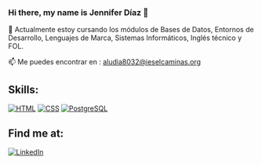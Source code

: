 ### Hi there, my name is Jennifer Díaz 👋

<!--
**diaz-jennifer/diaz-jennifer** is a ✨ _special_ ✨ repository because its `README.md` (this file) appears on your GitHub profile.-->

🌱 Actualmente estoy cursando los módulos de Bases de Datos, Entornos de Desarrollo, Lenguajes de Marca, Sistemas Informáticos, Inglés técnico y FOL.

📫 Me puedes encontrar en : aludia8032@ieselcaminas.org


## Skills:
[![HTML](https://img.shields.io/badge/HTML-3DDC84?style=for-the-badge&logo=HTML5&logoColor=white&labelColor=101010)]()
[![CSS](https://img.shields.io/badge/CSS-0095D5?style=for-the-badge&logo=css3&logoColor=white&labelColor=101010)]()
[![PostgreSQL](https://img.shields.io/badge/PostgreSQL-4479A1?style=for-the-badge&logo=postgresql&logoColor=white&labelColor=101010)]()
</br>

## Find me at:
[![LinkedIn](https://img.shields.io/badge/LinkedIn-Jennifer_Diaz-0077B5?style=for-the-badge&logo=linkedin&logoColor=white&labelColor=101010)](https://www.linkedin.com/in/jennifer-diaz-correa/?locale=en_US)
</br>
